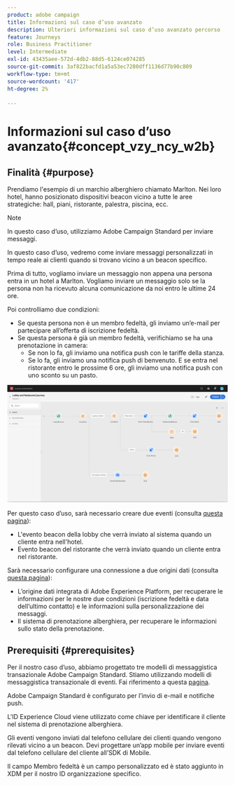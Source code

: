 ```yaml
---
product: adobe campaign
title: Informazioni sul caso d’uso avanzato
description: Ulteriori informazioni sul caso d’uso avanzato percorso
feature: Journeys
role: Business Practitioner
level: Intermediate
exl-id: 43435aee-572d-4db2-88d5-6124ce074285
source-git-commit: 3af822bacfd1a5a53ec7280dff1136d77b90c809
workflow-type: tm+mt
source-wordcount: '417'
ht-degree: 2%

---
```


# Informazioni sul caso d’uso avanzato{#concept_vzy_ncy_w2b}

## Finalità {#purpose}

Prendiamo l&#39;esempio di un marchio alberghiero chiamato Marlton. Nei loro hotel, hanno posizionato dispositivi beacon vicino a tutte le aree strategiche: hall, piani, ristorante, palestra, piscina, ecc.

>[!NOTE]
>
>In questo caso d’uso, utilizziamo Adobe Campaign Standard per inviare messaggi.

In questo caso d’uso, vedremo come inviare messaggi personalizzati in tempo reale ai clienti quando si trovano vicino a un beacon specifico.

Prima di tutto, vogliamo inviare un messaggio non appena una persona entra in un hotel a Marlton. Vogliamo inviare un messaggio solo se la persona non ha ricevuto alcuna comunicazione da noi entro le ultime 24 ore.

Poi controlliamo due condizioni:

* Se questa persona non è un membro fedeltà, gli inviamo un’e-mail per partecipare all’offerta di iscrizione fedeltà.
* Se questa persona è già un membro fedeltà, verifichiamo se ha una prenotazione in camera:
   * Se non lo fa, gli inviamo una notifica push con le tariffe della stanza.
   * Se lo fa, gli inviamo una notifica push di benvenuto. E se entra nel ristorante entro le prossime 6 ore, gli inviamo una notifica push con uno sconto su un pasto.

![](../assets/journeyuc2_29.png)

Per questo caso d’uso, sarà necessario creare due eventi (consulta [questa pagina](../usecase/configuring-the-events.md)):

* L&#39;evento beacon della lobby che verrà inviato al sistema quando un cliente entra nell&#39;hotel.
* Evento beacon del ristorante che verrà inviato quando un cliente entra nel ristorante.

Sarà necessario configurare una connessione a due origini dati (consulta [questa pagina](../usecase/configuring-the-data-sources.md)):

* L’origine dati integrata di Adobe Experience Platform, per recuperare le informazioni per le nostre due condizioni (iscrizione fedeltà e data dell’ultimo contatto) e le informazioni sulla personalizzazione dei messaggi.
* Il sistema di prenotazione alberghiera, per recuperare le informazioni sullo stato della prenotazione.

## Prerequisiti {#prerequisites}

Per il nostro caso d’uso, abbiamo progettato tre modelli di messaggistica transazionale Adobe Campaign Standard. Stiamo utilizzando modelli di messaggistica transazionale di eventi. Fai riferimento a questa [pagina](https://experienceleague.adobe.com/docs/campaign-standard/using/communication-channels/transactional-messaging/getting-started-with-transactional-msg.html).

Adobe Campaign Standard è configurato per l’invio di e-mail e notifiche push.

L&#39;ID Experience Cloud viene utilizzato come chiave per identificare il cliente nel sistema di prenotazione alberghiera.

Gli eventi vengono inviati dal telefono cellulare dei clienti quando vengono rilevati vicino a un beacon. Devi progettare un’app mobile per inviare eventi dal telefono cellulare del cliente all’SDK di Mobile.

Il campo Membro fedeltà è un campo personalizzato ed è stato aggiunto in XDM per il nostro ID organizzazione specifico.
